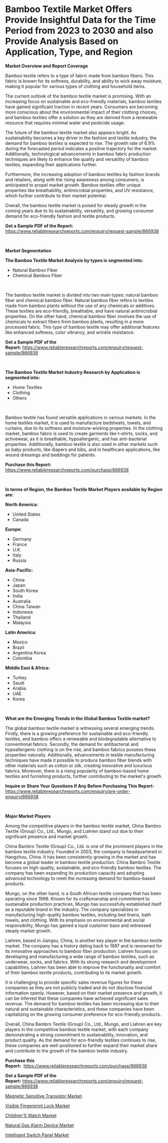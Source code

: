 <p><h1>Bamboo Textile Market Offers Provide Insightful Data for the Time Period from 2023 to 2030 and also Provide Analysis Based on Application, Type, and Region</h1></p><p><strong>Market Overview and Report Coverage</strong></p>
<p><p>Bamboo textile refers to a type of fabric made from bamboo fibers. This fabric is known for its softness, durability, and ability to wick away moisture, making it popular for various types of clothing and household items.</p><p>The current outlook of the bamboo textile market is promising. With an increasing focus on sustainable and eco-friendly materials, bamboo textiles have gained significant traction in recent years. Consumers are becoming more conscious about the environmental impact of their clothing choices, and bamboo textiles offer a solution as they are derived from a renewable resource that requires minimal water and pesticide usage.</p><p>The future of the bamboo textile market also appears bright. As sustainability becomes a key driver in the fashion and textile industry, the demand for bamboo textiles is expected to rise. The growth rate of 6.9% during the forecasted period indicates a positive trajectory for the market. Additionally, technological advancements in bamboo fabric production techniques are likely to enhance the quality and versatility of bamboo textiles, expanding their applications further.</p><p>Furthermore, the increasing adoption of bamboo textiles by fashion brands and retailers, along with the rising awareness among consumers, is anticipated to propel market growth. Bamboo textiles offer unique properties like breathability, antimicrobial properties, and UV resistance, which further contribute to their market potential.</p><p>Overall, the bamboo textile market is poised for steady growth in the coming years due to its sustainability, versatility, and growing consumer demand for eco-friendly fashion and textile products.</p></p>
<p><strong>Get a Sample PDF of the Report:</strong> <a href="https://www.reliableresearchreports.com/enquiry/request-sample/866938">https://www.reliableresearchreports.com/enquiry/request-sample/866938</a></p>
<p>&nbsp;</p>
<p><strong>Market Segmentation</strong></p>
<p><strong>The Bamboo Textile Market Analysis by types is segmented into:</strong></p>
<p><ul><li>Natural Bamboo Fiber</li><li>Chemical Bamboo Fiber</li></ul></p>
<p>&nbsp;</p>
<p><p>The bamboo textile market is divided into two main types: natural bamboo fiber and chemical bamboo fiber. Natural bamboo fiber refers to textiles made from bamboo plants without the use of any chemicals or additives. These textiles are eco-friendly, breathable, and have natural antimicrobial properties. On the other hand, chemical bamboo fiber involves the use of chemicals to extract fibers from bamboo plants, resulting in a more processed fabric. This type of bamboo textile may offer additional features like enhanced softness, color vibrancy, and wrinkle resistance.</p></p>
<p><strong>Get a Sample PDF of the Report:</strong>&nbsp;<a href="https://www.reliableresearchreports.com/enquiry/request-sample/866938">https://www.reliableresearchreports.com/enquiry/request-sample/866938</a></p>
<p>&nbsp;</p>
<p><strong>The Bamboo Textile Market Industry Research by Application is segmented into:</strong></p>
<p><ul><li>Home Textiles</li><li>Clothing</li><li>Others</li></ul></p>
<p>&nbsp;</p>
<p><p>Bamboo textile has found versatile applications in various markets. In the home textiles market, it is used to manufacture bedsheets, towels, and curtains, due to its softness and moisture-wicking properties. In the clothing market, bamboo fabric is used to create garments like t-shirts, socks, and activewear, as it is breathable, hypoallergenic, and has anti-bacterial properties. Additionally, bamboo textile is also used in other markets such as baby products, like diapers and bibs, and in healthcare applications, like wound dressings and beddings for patients.</p></p>
<p><strong>Purchase this Report:</strong>&nbsp; <a href="https://www.reliableresearchreports.com/purchase/866938">https://www.reliableresearchreports.com/purchase/866938</a></p>
<p>&nbsp;</p>
<p><strong>In terms of Region, the Bamboo Textile Market Players available by Region are:</strong></p>
<p>
    <p> <strong> North America: </strong>
        <ul>
            <li>United States</li>
            <li>Canada</li>
        </ul>
        </p> 
    <p> <strong> Europe: </strong>
        <ul>
            <li>Germany</li>
            <li>France</li>
            <li>U.K.</li>
            <li>Italy</li>
            <li>Russia</li>
        </ul>
        </p> 
    <p> <strong> Asia-Pacific: </strong>
        <ul>
            <li>China</li>
            <li>Japan</li>
            <li>South Korea</li>
            <li>India</li>
            <li>Australia</li>
            <li>China Taiwan</li>
            <li>Indonesia</li>
            <li>Thailand</li>
            <li>Malaysia</li>
        </ul>
        </p> 
    <p> <strong> Latin America: </strong>
        <ul>
            <li>Mexico</li>
            <li>Brazil</li>
            <li>Argentina Korea</li>
            <li>Colombia</li>
        </ul>
        </p> 
    <p> <strong> Middle East & Africa: </strong>
        <ul>
            <li>Turkey</li>
            <li>Saudi</li>
            <li>Arabia</li>
            <li>UAE</li>
            <li>Korea</li>
        </ul>
    </p>
    </p>
<p>&nbsp;</p>
<p><strong>What are the Emerging Trends in the Global Bamboo Textile market?</strong></p>
<p><p>The global bamboo textile market is witnessing several emerging trends. Firstly, there is a growing preference for sustainable and eco-friendly textiles, and bamboo offers a renewable and biodegradable alternative to conventional fabrics. Secondly, the demand for antibacterial and hypoallergenic clothing is on the rise, and bamboo fabrics possess these properties naturally. Additionally, advancements in textile manufacturing techniques have made it possible to produce bamboo fiber blends with other materials such as cotton or silk, creating innovative and luxurious fabrics. Moreover, there is a rising popularity of bamboo-based home textiles and furnishing products, further contributing to the market's growth.</p></p>
<p><strong>Inquire or Share Your Questions If Any Before Purchasing This Report</strong>- <a href="https://www.reliableresearchreports.com/enquiry/pre-order-enquiry/866938">https://www.reliableresearchreports.com/enquiry/pre-order-enquiry/866938</a></p>
<p>&nbsp;</p>
<p><strong>Major Market Players</strong></p>
<p><p>Among the competitive players in the bamboo textile market, China Bambro Textile (Group) Co., Ltd., Mungo, and Liahren stand out due to their significant presence and market growth.</p><p>China Bambro Textile (Group) Co., Ltd. is one of the prominent players in the bamboo textile industry. Founded in 2003, the company is headquartered in Hangzhou, China. It has been consistently growing in the market and has become a global leader in bamboo textile production. China Bambro Textile focuses on high-quality, sustainable, and eco-friendly bamboo textiles. The company has been expanding its production capacity and adopting advanced technology to meet the increasing demand for bamboo-based products.</p><p>Mungo, on the other hand, is a South African textile company that has been operating since 1998. Known for its craftsmanship and commitment to sustainable production practices, Mungo has successfully established itself as a reputable brand in the industry. The company specializes in manufacturing high-quality bamboo textiles, including bed linens, bath towels, and clothing. With its emphasis on environmental and social responsibility, Mungo has gained a loyal customer base and witnessed steady market growth.</p><p>Liahren, based in Jiangsu, China, is another key player in the bamboo textile market. The company has a history dating back to 1997 and is renowned for its innovative approaches to bamboo fiber production. Liahren focuses on developing and manufacturing a wide range of bamboo textiles, such as underwear, socks, and fabrics. With its strong research and development capabilities, Liahren has been able to improve the functionality and comfort of their bamboo textile products, contributing to its market growth.</p><p>It is challenging to provide specific sales revenue figures for these companies as they are not publicly traded and do not disclose financial information openly. However, based on their market presence and growth, it can be inferred that these companies have achieved significant sales revenue. The demand for bamboo textiles has been increasing due to their natural and sustainable characteristics, and these companies have been capitalizing on the growing consumer preference for eco-friendly products.</p><p>Overall, China Bambro Textile (Group) Co., Ltd., Mungo, and Liahren are key players in the competitive bamboo textile market, with each company demonstrating a strong commitment to sustainability, innovation, and product quality. As the demand for eco-friendly textiles continues to rise, these companies are well-positioned to further expand their market share and contribute to the growth of the bamboo textile industry.</p></p>
<p><strong>Purchase this Report:</strong>&nbsp;&nbsp;<a href="https://www.reliableresearchreports.com/purchase/866938">https://www.reliableresearchreports.com/purchase/866938</a></p>
<p></p>
<p><strong>Get a Sample PDF of the Report:</strong>&nbsp;<a href="https://www.reliableresearchreports.com/enquiry/request-sample/866938">https://www.reliableresearchreports.com/enquiry/request-sample/866938</a></p>
<p><p><a href="https://medium.com/@ashlybednar2023/magnetic-sensitive-transistor-market-size-reveals-the-best-marketing-channels-in-global-industry-06d06af21657">Magnetic Sensitive Transistor Market</a></p><p><a href="https://medium.com/@daishawolff/analyzing-visible-fingerprint-lock-market-global-industry-perspective-and-forecast-2023-to-2030-4ef055851fca">Visible Fingerprint Lock Market</a></p><p><a href="https://medium.com/@vilmalittel/childrens-watch-market-size-cagr-trends-2024-2030-3867352b1bd5">Children'S Watch Market</a></p><p><a href="https://medium.com/@wilmaheaney/natural-gas-alarm-device-market-outlook-industry-overview-and-forecast-2023-to-2030-606056176495">Natural Gas Alarm Device Market</a></p><p><a href="https://medium.com/@holliswelch2023/decoding-intelligent-switch-panel-market-metrics-market-share-trends-and-growth-patterns-57eeefc09ffd">Intelligent Switch Panel Market</a></p></p>